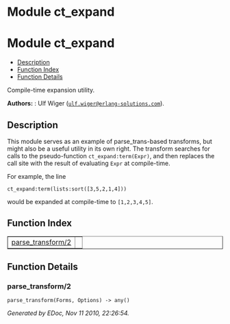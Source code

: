 Module ct_expand
================


<h1>Module ct_expand</h1>

* [Description](#description)
* [Function Index](#index)
* [Function Details](#functions)


Compile-time expansion utility.



__Authors:__ : Ulf Wiger ([`ulf.wiger@erlang-solutions.com`](mailto:ulf.wiger@erlang-solutions.com)).

<h2><a name="description">Description</a></h2>





This module serves as an example of parse_trans-based transforms,
but might also be a useful utility in its own right.
The transform searches for calls to the pseudo-function
`ct_expand:term(Expr)`, and then replaces the call site with the
result of evaluating `Expr` at compile-time.



For example, the line



`ct_expand:term(lists:sort([3,5,2,1,4]))`

would be expanded at compile-time to `[1,2,3,4,5]`.


<h2><a name="index">Function Index</a></h2>



<table width="100%" border="1" cellspacing="0" cellpadding="2" summary="function index"><tr><td valign="top"><a href="#parse_transform-2">parse_transform/2</a></td><td></td></tr></table>


<a name="functions"></a>


<h2>Function Details</h2>


<a name="parse_transform-2"></a>


<h3>parse_transform/2</h3>





`parse_transform(Forms, Options) -> any()`



_Generated by EDoc, Nov 11 2010, 22:26:54._